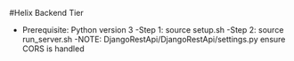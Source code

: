 #Helix Backend Tier
- Prerequisite: Python version 3
-Step 1: source setup.sh
-Step 2: source run_server.sh
-NOTE: DjangoRestApi/DjangoRestApi/settings.py ensure CORS is handled

